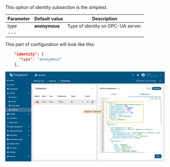 This option of identity subsection is the simplest.

| **Parameter** | **Default value** | **Description**                    |
|:--------------|:------------------|------------------------------------|
| type          | **anonymous**     | Type of identity on OPC-UA server. |
| ---           |                   |                                    |

This part of configuration will look like this:  

```json
    "identity": {
      "type": "anonymous"
    },
```

![image](/images/gateway/opc-ua-connector/opc-ua-section-application-advanced-anonymous-1-ce.png)

